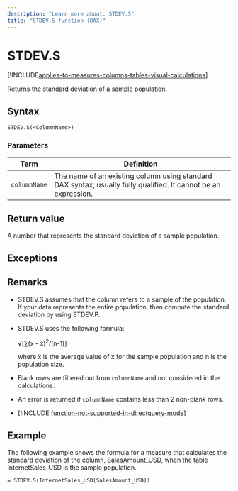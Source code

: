 ```yaml
---
description: "Learn more about: STDEV.S"
title: "STDEV.S function (DAX)"
---
```

# STDEV.S

[!INCLUDE[applies-to-measures-columns-tables-visual-calculations](includes/applies-to-measures-columns-tables-visual-calculations.md)]

Returns the standard deviation of a sample population.

## Syntax

```dax
STDEV.S(<ColumnName>)
```

### Parameters

|Term|Definition|
|--------|--------------|
| `columnName` | The name of an existing column using standard DAX syntax, usually fully qualified. It cannot be an expression.   |

## Return value

A number that represents the standard deviation of a sample population.

## Exceptions

## Remarks

- STDEV.S assumes that the column refers to a sample of the population. If your data represents the entire population, then compute the standard deviation by using STDEV.P.

- STDEV.S uses the following formula:

    √[∑(x - x̃)<sup>2</sup>/(n-1)]

    where x̃ is the average value of x for the sample population and n is the population size.

- Blank rows are filtered out from `columnName` and not considered in the calculations.

- An error is returned if `columnName` contains less than 2 non-blank rows.

- [!INCLUDE [function-not-supported-in-directquery-mode](includes/function-not-supported-in-directquery-mode.md)]

## Example

The following example shows the formula for a measure that calculates the standard deviation of the column, SalesAmount_USD, when the table InternetSales_USD is the sample population.

```dax
= STDEV.S(InternetSales_USD[SalesAmount_USD])
```

